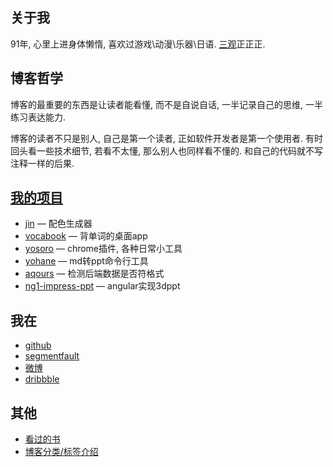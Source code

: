 ## 关于我

91年, 心里上进身体懒惰, 喜欢过游戏\动漫\乐器\日语. [三观](./outlook.html)正正正.

## 博客哲学

博客的最重要的东西是让读者能看懂, 而不是自说自话, 一半记录自己的思维, 一半练习表达能力.

博客的读者不只是别人, 自己是第一个读者, 正如软件开发者是第一个使用者. 有时回头看一些技术细节, 若看不太懂, 那么别人也同样看不懂的. 和自己的代码就不写注释一样的后果.

## [我的项目](https://next.yo-cwj.com)

+ [jin](https://jin.yo-cwj.com/) — 配色生成器
+ [vocabook](https://github.com/cwj0417/lock-on) — 背单词的桌面app
+ [yosoro](https://github.com/cwj0417/yosoro) — chrome插件, 各种日常小工具
+ [yohane](https://github.com/cwj0417/yohane) — md转ppt命令行工具
+ [aqours](https://github.com/cwj0417/aqours) — 检测后端数据是否符格式
+ [ng1-impress-ppt](https://github.com/cwj0417/ng1-impress-ppt) — angular实现3dppt

## 我在

+   [github](https://github.com/cwj0417)
+   [segmentfault](https://segmentfault.com/u/xpang)
+   [微博](http://weibo.com/u/2719310113)
+   [dribbble](https://dribbble.com/fjonas)

## 其他

+   [看过的书](https://github.com/fjonas/readbook)
+   [博客分类/标签介绍](./cats-and-tags.html)
